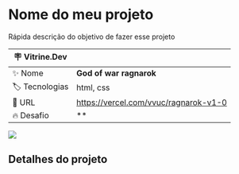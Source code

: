 # Nome do meu projeto

Rápida descrição do objetivo de fazer esse projeto

| :placard: Vitrine.Dev |     |
| -------------  | --- |
| :sparkles: Nome        | **God of war ragnarok**
| :label: Tecnologias | html, css
| :rocket: URL         | https://vercel.com/vvuc/ragnarok-v1-0
| :fire: Desafio     | **

<!-- Inserir imagem com a #vitrinedev ao final do link -->
![](https://lh3.googleusercontent.com/XcdPzbBg44tHfOlEkN_n8U_Xa_Nbm5XevOBY52WpZYHjK7l7xoKahDFFA2KARBxv5ipS3flauP_RioMoFEC8Ps-Csj7N3xf-j0dEvpEhUDOlX2eI6z5xhEDvl00TrDSUG0b_n0A-hFwYhnJhb6Z5nRIXHt2nWTu2RENe4NY2wcmct5qak0M6ciI-mRtmjKJOAUn50YgSp0VAhDtd5fZFwofzIcaF_AGgH2LiRUD86TQvQ9N-JWRpjKlB9fPX2sZWHrWffPmc1BMsFJz9q1rDg_JzqxdKFf7aGajixkWC_bs6wCgyf6u8pfrZFDtBr58jjyyIWEtNr0nge-cBoj_mzJ1tTPOd73D-M5WwjCida2C-M6aTkAoGPnCsPseG9fv6m2NVZ6sx4h8krsKrqNRjci03ieN5n4XRjWmEUov0qHl-EqIFM3x9BGIDzH0aJQaHTL1hyXol4olDy9ajkn0k0j03IGHx33Ob2pQE0jeQDrS9SL18LCis6FAs0RWKzO6WeZrs4tPlhjxs1VjhiVNNtIGuMslTEssUf6yie4wcn2-lUHItaMDmKSbcenmtVrtcOIjTvApKl4kYxf1Ik3gJamg-6r06loXLTLS3wIOvayz_TuwFJ6RaV0RtAjeLqPtugr31-7UmzIHmqKqyfLplAtE62eiX6XamlAAm83qax9L0funhltKPdqeMCUaAoHPIhnB5oH2MVveDOGtgpMV1PE-sWUmanxM8wR2E7C1DkGFed-bN7WjGWSsY0a9kxZgHXXg40MEbqgPyrH37XjfmG1-ZpsN-EgaRV_0r67Tr_zGtZiFdC1xpXUP8xfjv1jdxc7_DzlWweA0Aribz_pdk7NEO7TwG8vyeby7taoWcPZA3ochxOrstMUF0qC6RnathlrMIgIO9KxR03LW6TaEyEq2FZmO6qDUmjiejbpYH0SYJQw=w1064-h665-no?authuser=0)

## Detalhes do projeto


